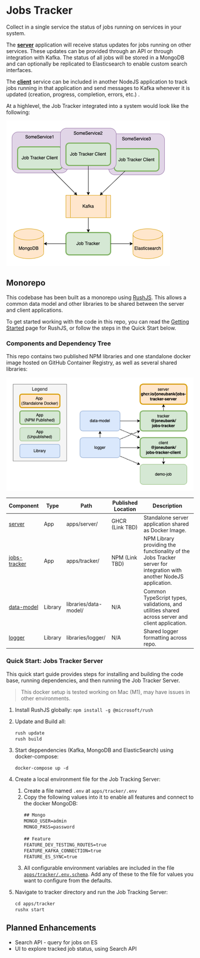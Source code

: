 # Jobs Tracker

Collect in a single service the status of jobs running on services in your system.

The **[server](apps/server)** application will receive status updates for jobs running on other services. These updates can be provided through an API or through integration with Kafka. The status of all jobs will be stored in a MongoDB and can optionally be replicated to Elasticsearch to enable custom search interfaces.

The **[client](apps/client)** service can be included in another NodeJS application to track jobs running in that application and send messages to Kafka whenever it is updated (creation, progress, completion, errors, etc.) .

At a highlevel, the Job Tracker integrated into a system would look like the following:

![Job Tracker in Service Architecture Diagram](resources/Application%20Summary.png)

## Monorepo

This codebase has been built as a monorepo using [RushJS](https://rushjs.io/). This allows a common data model and other libraries to be shared between the server and client applications.

To get started working with the code in this repo, you can read the [Getting Started](https://rushjs.io/pages/intro/get_started/) page for RushJS, or follow the steps in the Quick Start below.

### Components and Dependency Tree

This repo contains two published NPM libraries and one standalone docker image hosted on GitHub Container Registry, as well as several shared libraries:

![Job Tracker Monorepo Dependency Tree](resources/MonoRepo%20Dependency%20Tree.png)

| Component | Type | Path | Published Location | Description |
| --------- | ---- | ---- | ------------------ | ----------- |
| [server](libraries/server/) | App | apps/server/ | GHCR (Link TBD) | Standalone server application shared as Docker Image.
| [jobs-tracker](libraries/server/) | App | apps/tracker/ | NPM (Link TBD) | NPM Library providing the functionality of the Jobs Tracker server for integration with another NodeJS application.
| [data-model](libraries/data-model/) | Library | libraries/data-model/ | N/A | Common TypeScript types, validations, and utilities shared across server and client application.
| [logger](libraries/logger/)         | Library | libraries/logger/     | N/A | Shared logger formatting across repo.

### Quick Start: Jobs Tracker Server

This quick start guide provides steps for installing and building the code base, running dependencies, and then running the Job Tracker Server.

> This docker setup is tested working on Mac (M1), may have issues in other environments.


1. Install RushJS globally: `npm install -g @microsoft/rush`

1. Update and Build all:
    ```
    rush update
    rush build
    ```

1. Start deppendencies (Kafka, MongoDB and ElasticSearch) using docker-compose:
    ```
    docker-compose up -d
    ```

1. Create a local environment file for the Job Tracking Server:
  
    1. Create a file named `.env` at `apps/tracker/.env`
    1. Copy the following values into it to enable all features and connect to the docker MongoDB:
        ```
        ## Mongo
        MONGO_USER=admin
        MONGO_PASS=password

        ## Feature
        FEATURE_DEV_TESTING_ROUTES=true
        FEATURE_KAFKA_CONNECTION=true
        FEATURE_ES_SYNC=true
        ```
    1. All configurable environment variables are included in the file [`apps/tracker/.env.schema`](apps/tracker/.env.schema). Add any of these to the file for values you want to configure from the defaults.

1. Navigate to tracker directory and run the Job Tracking Server:
    ```
    cd apps/tracker
    rushx start
    ```


## Planned Enhancements

- Search API - query for jobs on ES
- UI to explore tracked job status, using Search API
